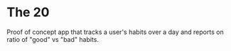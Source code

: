 # The 20

Proof of concept app that tracks a user's habits over a day and reports on ratio of "good" vs "bad" habits. 

